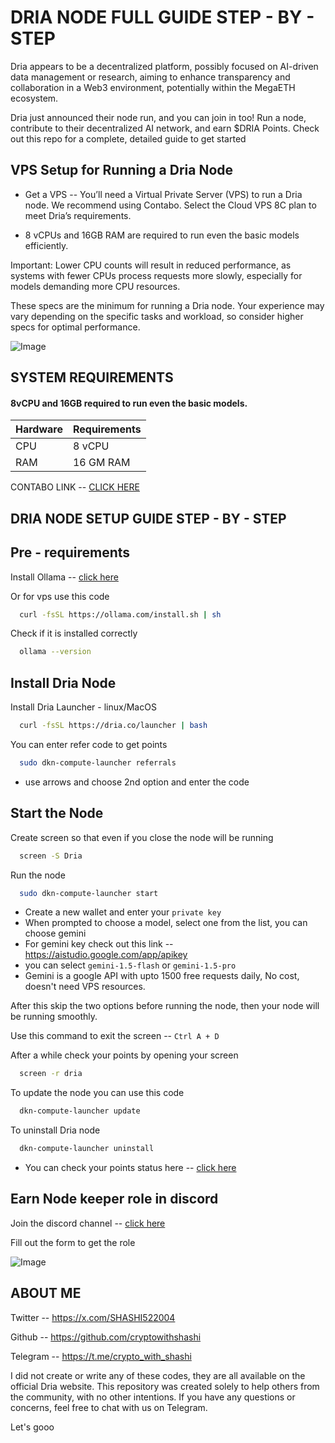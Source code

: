 
# DRIA NODE FULL GUIDE STEP - BY - STEP

Dria appears to be a decentralized platform, possibly focused on AI-driven data management or research, aiming to enhance transparency and collaboration in a Web3 environment, potentially within the MegaETH ecosystem.

Dria just announced their node run, and you can join in too! Run a node, contribute to their decentralized AI network, and earn $DRIA Points. Check out this repo for a complete, detailed guide to get started






## VPS Setup for Running a Dria Node



 - Get a VPS -- You’ll need a Virtual Private Server (VPS) to run a Dria node. We recommend using Contabo. Select the Cloud VPS 8C plan to meet Dria’s requirements.

 - 8 vCPUs and 16GB RAM are required to run even the basic models efficiently.

Important: Lower CPU counts will result in reduced performance, as systems with fewer CPUs process requests more slowly, especially for models demanding more CPU resources.

These specs are the minimum for running a Dria node. Your experience may vary depending on the specific tasks and workload, so consider higher specs for optimal performance.

![Image](https://github.com/user-attachments/assets/77662175-adc8-4bc8-9e40-7035906c5bc1)


## SYSTEM REQUIREMENTS

#### 8vCPU and 16GB required to run even the basic models. 


| Hardware | Requirements     |
| :-------- | :------- | 
| CPU | 8 vCPU |
| RAM | 16 GM RAM |

CONTABO LINK -- [CLICK HERE](https://contabo.com/en/vps/)

## DRIA NODE SETUP GUIDE STEP - BY - STEP

## Pre - requirements

Install Ollama -- [click here](https://ollama.com/download/windows)

Or for vps use this code
```bash
  curl -fsSL https://ollama.com/install.sh | sh
```
Check if it is installed correctly
```bash
  ollama --version
```
## Install Dria Node

Install Dria Launcher - linux/MacOS
```bash
  curl -fsSL https://dria.co/launcher | bash 
```
You can enter refer code to get points
```bash
  sudo dkn-compute-launcher referrals

```
 - use arrows and choose 2nd option and enter the code

 ## Start the Node
Create screen so that even if you close the node will be running
```bash
  screen -S Dria
```

Run the node
```bash
  sudo dkn-compute-launcher start
```
 - Create a new wallet and enter your `private key`
 - When prompted to choose a model, select one from the list, you can choose gemini
  - For gemini key check out this link -- https://aistudio.google.com/app/apikey
  - you can select `gemini-1.5-flash` or `gemini-1.5-pro`
  - Gemini is a google API with upto 1500 free requests daily, No cost, doesn't need VPS resources.

  After this skip the two options before running the node, then your node will be running smoothly.

Use this command to exit the screen -- `Ctrl A + D`

After a while check your points by opening your screen

```bash
  screen -r dria
```

To update the node you can use this code

```bash
  dkn-compute-launcher update
```

To uninstall Dria node
```bash
  dkn-compute-launcher uninstall
```

- You can check your points status here -- [click here](https://dria.co/edge-ai)

## Earn Node keeper role in discord

Join the discord channel -- [click here](https://discord.com/invite/dria)

Fill out the form to get the role

![Image](https://github.com/user-attachments/assets/0855f278-7fa5-4c04-a0f0-83d671d3a918)
## ABOUT ME

Twitter -- https://x.com/SHASHI522004

Github -- https://github.com/cryptowithshashi

Telegram -- https://t.me/crypto_with_shashi

I did not create or write any of these codes, they are all available on the official Dria website. This repository was created solely to help others from the community, with no other intentions. If you have any questions or concerns, feel free to chat with us on Telegram.

Let's gooo
